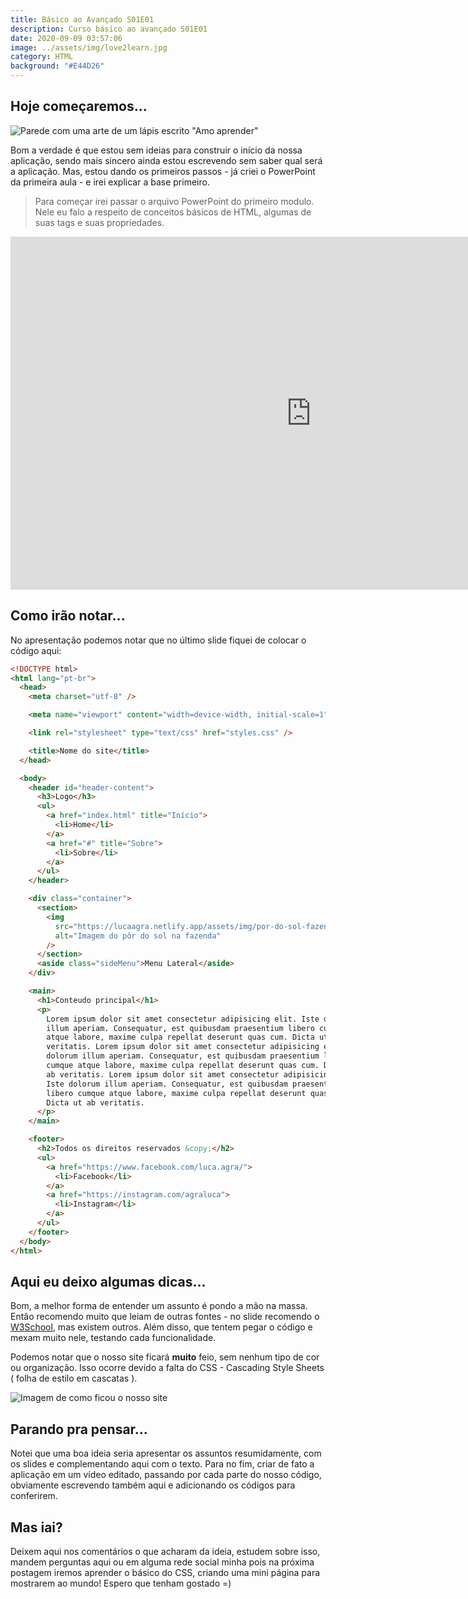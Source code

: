 ```yaml
---
title: Básico ao Avançado S01E01
description: Curso básico ao avançado S01E01
date: 2020-09-09 03:57:06
image: ../assets/img/love2learn.jpg
category: HTML
background: "#E44D26"
---
```

## Hoje começaremos...

![Parede com uma arte de um lápis escrito "Amo aprender"](../assets/img/love2learn.jpg)

Bom a verdade é que estou sem ideias para construir o início da nossa aplicação, sendo mais sincero ainda estou escrevendo sem saber qual será a aplicação. Mas, estou dando os primeiros passos - já criei o PowerPoint da primeira aula - e irei explicar a base primeiro.

> Para começar irei passar o arquivo PowerPoint do primeiro modulo. Nele eu falo a respeito de conceitos básicos de HTML, algumas de suas tags e suas propriedades.

<iframe src="https://onedrive.live.com/embed?cid=B3E072143D9FE0F1&amp;resid=B3E072143D9FE0F1%21584&amp;authkey=ABTZQC4qNZmJ9aw&amp;em=2&amp;wdAr=1.7777777777777777" width="962px" height="565px" frameborder="0">Este é um apresentação do <a target="_blank" href="https://office.com">Microsoft Office</a> incorporado, da plataforma <a target="_blank" href="https://office.com/webapps">Office</a>.</iframe>

## Como irão notar...

No apresentação podemos notar que no último slide fiquei de colocar o código aqui:

```html
<!DOCTYPE html>
<html lang="pt-br">
  <head>
    <meta charset="utf-8" />

    <meta name="viewport" content="width=device-width, initial-scale=1" />

    <link rel="stylesheet" type="text/css" href="styles.css" />

    <title>Nome do site</title>
  </head>

  <body>
    <header id="header-content">
      <h3>Logo</h3>
      <ul>
        <a href="index.html" title="Início">
          <li>Home</li>
        </a>
        <a href="#" title="Sobre">
          <li>Sobre</li>
        </a>
      </ul>
    </header>

    <div class="container">
      <section>
        <img
          src="https://lucaagra.netlify.app/assets/img/por-do-sol-fazenda.jpg"
          alt="Imagem do pôr do sol na fazenda"
        />
      </section>
      <aside class="sideMenu">Menu Lateral</aside>
    </div>

    <main>
      <h1>Conteudo principal</h1>
      <p>
        Lorem ipsum dolor sit amet consectetur adipisicing elit. Iste dolorum
        illum aperiam. Consequatur, est quibusdam praesentium libero cumque
        atque labore, maxime culpa repellat deserunt quas cum. Dicta ut ab
        veritatis. Lorem ipsum dolor sit amet consectetur adipisicing elit. Iste
        dolorum illum aperiam. Consequatur, est quibusdam praesentium libero
        cumque atque labore, maxime culpa repellat deserunt quas cum. Dicta ut
        ab veritatis. Lorem ipsum dolor sit amet consectetur adipisicing elit.
        Iste dolorum illum aperiam. Consequatur, est quibusdam praesentium
        libero cumque atque labore, maxime culpa repellat deserunt quas cum.
        Dicta ut ab veritatis.
      </p>
    </main>

    <footer>
      <h2>Todos os direitos reservados &copy;</h2>
      <ul>
        <a href="https://www.facebook.com/luca.agra/">
          <li>Facebook</li>
        </a>
        <a href="https://instagram.com/agraluca">
          <li>Instagram</li>
        </a>
      </ul>
    </footer>
  </body>
</html>

```

## Aqui eu deixo algumas dicas...

Bom, a melhor forma de entender um assunto é pondo a mão na massa. Então recomendo muito que leiam de outras fontes - no slide recomendo o [W3School](https://www.w3schools.com/html/default.asp), mas existem outros. Além disso, que tentem pegar o código e mexam muito nele, testando cada funcionalidade.

Podemos notar que o nosso site ficará **muito** feio, sem nenhum tipo de cor ou organização. Isso ocorre devido a falta do CSS - Cascading Style Sheets ( folha de estilo em cascatas ).

![Imagem de como ficou o nosso site](../assets/img/como_ficou.jpg)

## Parando pra pensar...

Notei que uma boa ideia seria apresentar os assuntos resumidamente, com os slides e complementando aqui com o texto. Para no fim, criar de fato a aplicação em um vídeo editado, passando por cada parte do nosso código, obviamente escrevendo também aqui e adicionando os códigos para conferirem.

## Mas iai?

Deixem aqui nos comentários o que acharam da ideia, estudem sobre isso, mandem perguntas aqui ou em alguma rede social minha pois na próxima postagem iremos aprender o básico do CSS, criando uma mini página para mostrarem ao mundo! Espero que tenham gostado =)